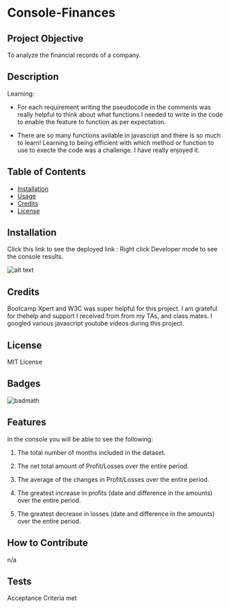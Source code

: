 # Console-Finances

## Project Objective

To analyze the financial records of a company.

## Description



Learning:

- For each requirement writing the pseudocode in the comments was really helpful to think about what functions I needed to write in the code to enable the feature to function as per expectation.

- There are so many functions avilable in javascript and there is so much to learn! Learning to being efficient with which method or function to use to execte the code was a challenge. I have really enjoyed it.

## Table of Contents 

- [Installation](#installation)
- [Usage](#usage)
- [Credits](#credits)
- [License](#license)

## Installation

Click this link to see the deployed link : 
Right click Developer mode to see the console results.

![alt text](./images/bootstrap-ss.PNG)

## Credits

Bootcamp Xpert and W3C was super helpful for this project.
I am grateful for thehelp and support I received from from my TAs, and class mates.
I googled various javascript youtube videos during this project.


## License

MIT License

## Badges

![badmath](https://github.com/sumzulfikar?tab=achievements)


## Features

In the console you will be able to see the following:

1. The total number of months included in the dataset.

2. The net total amount of Profit/Losses over the entire period.

3. The average of the changes in Profit/Losses over the entire period.

4. The greatest increase in profits (date and difference in the amounts) over the entire period.

5. The greatest decrease in losses (date and difference in the amounts) over the entire period.

## How to Contribute

n/a

## Tests

Acceptance Criteria met
